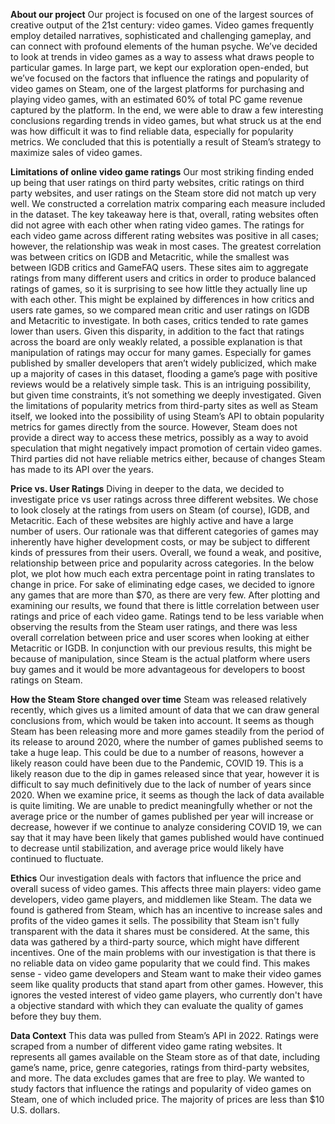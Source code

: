 **About our project**
Our project is focused on one of the largest sources of creative output of the 21st century: video games. Video games frequently employ detailed narratives, sophisticated and challenging gameplay, and can connect with profound elements of the human psyche. We’ve decided to look at trends in video games as a way to assess what draws people to particular games.
In large part, we kept our exploration open-ended, but we’ve focused on the factors that influence the ratings and popularity of video games on Steam, one of the largest platforms for purchasing and playing video games, with an estimated 60% of total PC game revenue captured by the platform.
In the end, we were able to draw a few interesting conclusions regarding trends in video games, but what struck us at the end was how difficult it was to find reliable data, especially for popularity metrics. We concluded that this is potentially a result of Steam’s strategy to maximize sales of video games.

**Limitations of online video game ratings**
  Our most striking finding ended up being that user ratings on third party websites, critic ratings on third party websites, and user ratings on the Steam store did not match up very well.
We constructed a correlation matrix comparing each measure included in the dataset. The key takeaway here is that, overall, rating websites often did not agree with each other when rating video games. The ratings for each video game across different rating websites was positive in all cases; however, the relationship was weak in most cases. The greatest correlation was between critics on IGDB and Metacritic, while the smallest was between IGDB critics and GameFAQ users. These sites aim to aggregate ratings from many different users and critics in order to produce balanced ratings of games, so it is surprising to see how little they actually line up with each other. 
  This might be explained by differences in how critics and users rate games, so we compared mean critic and user ratings on IGDB and Metacritic to investigate. In both cases, critics tended to rate games lower than users. Given this disparity, in addition to the fact that ratings across the board are only weakly related, a possible explanation is that manipulation of ratings may occur for many games. Especially for games published by smaller developers that aren’t widely publicized, which make up a majority of cases in this dataset, flooding a game’s page with positive reviews would be a relatively simple task. This is an intriguing possibility, but given time constraints, it’s not something we deeply investigated.
  Given the limitations of popularity metrics from third-party sites as well as Steam itself, we looked into the possibility of using Steam’s API to obtain popularity metrics for games directly from the source. However, Steam does not provide a direct way to access these metrics, possibly as a way to avoid speculation that might negatively impact promotion of certain video games. Third parties did not have reliable metrics either, because of changes Steam has made to its API over the years.

**Price vs. User Ratings**
  Diving in deeper to the data, we decided to investigate price vs user ratings across three different websites. We chose to look closely at the ratings from users on Steam (of course), IGDB, and Metacritic. Each of these websites are highly active and have a large number of users. Our rationale was that different categories of games may inherently have higher development costs, or may be subject to different kinds of pressures from their users. Overall, we found a weak, and positive, relationship between price and popularity across categories. In the below plot, we plot how much each extra percentage point in rating translates to change in price. 
  For sake of eliminating edge cases, we decided to ignore any games that are more than $70, as there are very few. After plotting and examining our results, we found that there is little correlation between user ratings and price of each video game. Ratings tend to be less variable when observing the results from the Steam user ratings, and there was less overall correlation between price and user scores when looking at either Metacritic or IGDB. In conjunction with our previous results, this might be because of manipulation, since Steam is the actual platform where users buy games and it would be more advantageous for developers to boost ratings on Steam.

**How the Steam Store changed over time**
  Steam was released relatively recently, which gives us a limited amount of data that we can draw general conclusions from, which would be taken into account. It seems as though Steam has been releasing more and more games steadily from the period of its release to around 2020, where the number of games published seems to take a huge leap. This could be due to a number of reasons, however a likely reason could have been due to the Pandemic, COVID 19. This is a likely reason due to the dip in games released since that year, however it is difficult to say much definitively due to the lack of number of years since 2020. 
  When we examine price, it seems as though the lack of data available is quite limiting. We are unable to predict meaningfully whether or not the average price or the number of games published per year will increase or decrease, however if we continue to analyze considering COVID 19, we can say that it may have been likely that games published would have continued to decrease until stabilization, and average price would likely have continued to fluctuate. 


**Ethics**
  Our investigation deals with factors that influence the price and overall sucess of video games. This affects three main players: video game developers, video game players, and middlemen like Steam. The data we found is gathered from Steam, which has an incentive to increase sales and profits of the video games it sells. The possibility that Steam isn't fully transparent with the data it shares must be considered. At the same, this data was gathered by a third-party source,  which might have different incentives. One of the main problems with our investigation is that there is no reliable data  on video game popularity that we could find. This makes sense - video game developers and Steam want to make their video games seem like quality products that stand apart from other games. However, this ignores the vested interest of video game players, who currently don't have a objective standard with which they can evaluate the quality of games before they buy them.

**Data Context**
  This data was pulled from Steam’s API in 2022. Ratings were scraped from a number of different video game rating websites. It represents all games available on the Steam store as of that date, including game’s name, price, genre categories, ratings from third-party websites, and more. The data excludes games that are free to play. We wanted to study factors that influence the ratings and popularity of video games on Steam, one of which included price. The majority of prices are less than $10 U.S. dollars.
